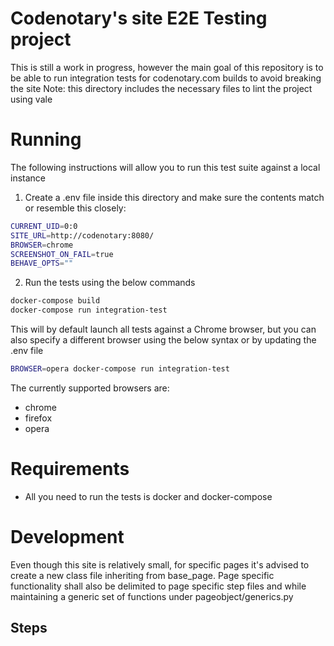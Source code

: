 
# Codenotary's site E2E Testing project

This is still a work in progress, however the main goal of this repository is to be able to run integration tests for codenotary.com builds to avoid breaking the site
Note: this directory includes the necessary files to lint the project using vale

# Running

The following instructions will allow you to run this test suite against a local instance

1. Create a .env file inside this directory and make sure the contents match or resemble this closely:

```bash
CURRENT_UID=0:0
SITE_URL=http://codenotary:8080/
BROWSER=chrome
SCREENSHOT_ON_FAIL=true
BEHAVE_OPTS=""
```

 2. Run the tests using the below commands

```bash
docker-compose build
docker-compose run integration-test
```

This will by default launch all tests against a Chrome browser, but you can also specify a  different browser using the below syntax or by updating the .env file

```bash
BROWSER=opera docker-compose run integration-test
```

The currently supported browsers are:

* chrome
* firefox
* opera

# Requirements

* All you need to run the tests is docker and docker-compose

# Development

Even though this site is relatively small, for specific pages it's advised to create a new class file inheriting from base_page. Page specific functionality shall also be delimited to page specific step files
and while maintaining a generic set of functions under pageobject/generics.py

## Steps
